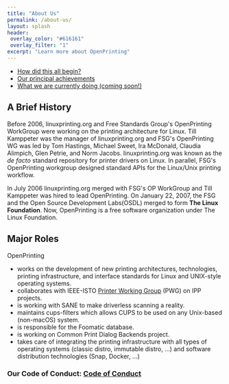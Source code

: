 ```yaml
---
title: "About Us"
permalink: /about-us/
layout: splash
header:
 overlay_color: "#616161"
 overlay_filter: "1"
excerpt: "Learn more about OpenPrinting"
---
```

- [How did this all begin?](/history/)
- [Our principal achievements](/achievements/)
- [What we are currently doing (coming soon!)]()

## A Brief History

Before 2006, linuxprinting.org and Free Standards Group's OpenPrinting WorkGroup were working on the printing architecture for Linux. Till Kamppeter was the manager of linuxprinting.org and FSG's OpenPrinting WG was led by Tom Hastings, Michael Sweet, Ira McDonald, Claudia Alimpich, Glen Petrie, and Norm Jacobs. linuxprinting.org was known as the *de facto* standard repository for printer drivers on Linux. In parallel, FSG's OpenPrinting workgroup designed standard APIs for the Linux/Unix printing workflow.

In July 2006 linuxprinting.org merged with FSG's OP WorkGroup and Till Kamppeter was hired to lead OpenPrinting. On January 22, 2007, the FSG and the Open Source Development Labs(OSDL) merged to form **The Linux Foundation**. Now, OpenPrinting is a free software organization under The Linux Foundation.

## Major Roles

OpenPrinting
* works on the development of new printing architectures, technologies, printing infrastructure, and interface standards for Linux and UNIX-style operating systems. 
* collaborates with IEEE-ISTO [Printer Working Group](http://www.pwg.org/) (PWG) on IPP projects. 
* is working with SANE to make driverless scanning a reality.
* maintains cups-filters which allows CUPS to be used on any Unix-based (non-macOS) system.
* is responsible for the Foomatic database.
* is working on Common Print Dialog Backends project.
* takes care of integrating the printing infrastructure with all types of operating systems (classic distro, immutable distro, ...) and software distribution technologies (Snap, Docker, ...)

### Our Code of Conduct: [Code of Conduct](/codeofconduct/)
